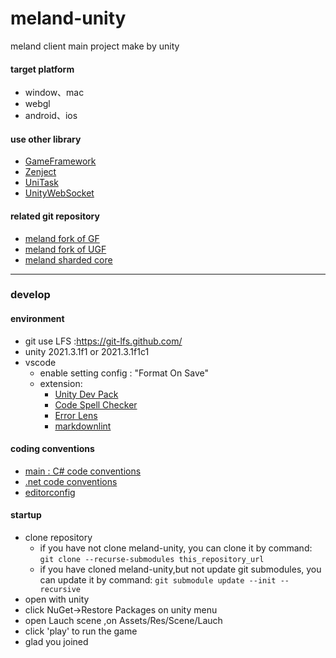 <!--
 * @Author xiangqian
 * @Description 
 * @Date 2022-05-18 17:28:24
 * @FilePath /README.md
-->
# meland-unity

meland client main project make by unity  

#### target platform

- window、mac
- webgl
- android、ios

#### use other library

- [GameFramework](https://github.com/EllanJiang/GameFramework)
- [Zenject](https://github.com/modesttree/Zenject)
- [UniTask](https://github.com/Cysharp/UniTask)
- [UnityWebSocket](https://github.com/psygames/UnityWebSocket)

#### related git repository

- [meland fork of GF](https://github.com/Meland-Inc/GameFramework)
- [meland fork of UGF](https://github.com/Meland-Inc/UnityGameFramework)
- [meland sharded core](https://github.com/Meland-Inc/meland-shared_unity_core)

---

### develop

#### environment

- git use LFS :<https://git-lfs.github.com/>
- unity 2021.3.1f1 or 2021.3.1f1c1
- vscode
  - enable setting config : "Format On Save"
  - extension:
    - [Unity Dev Pack](https://marketplace.visualstudio.com/items?itemName=fabriciohod.unity-dev-pack)
    - [Code Spell Checker](https://marketplace.visualstudio.com/items?itemName=streetsidesoftware.code-spell-checker)
    - [Error Lens](https://marketplace.visualstudio.com/items?itemName=usernamehw.errorlens)
    - [markdownlint](https://marketplace.visualstudio.com/items?itemName=DavidAnson.vscode-markdownlint)

#### coding conventions

- [main : C# code conventions](https://docs.microsoft.com/zh-cn/dotnet/csharp/fundamentals/coding-style/coding-conventions)
- [.net code conventions](https://github.com/dotnet/runtime/blob/main/docs/coding-guidelines/coding-style.md?plain=1)
- [editorconfig](/.editorconfig)

#### startup

- clone repository
  - if you have not clone meland-unity, you can clone it by command:  ```git clone --recurse-submodules this_repository_url```
  - if you have cloned meland-unity,but not update git submodules, you can update it by command:  ```git submodule update --init --recursive```
- open with unity
- click NuGet->Restore Packages on unity menu
- open Lauch scene ,on Assets/Res/Scene/Lauch
- click 'play' to run the game
- glad you joined
